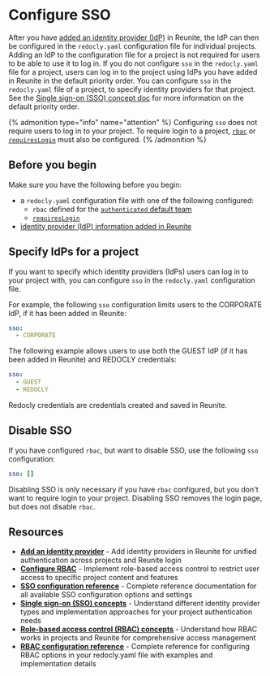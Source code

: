 # Configure SSO

After you have [added an identity provider (IdP)](add-idp.md) in Reunite, the IdP can then be configured in the `redocly.yaml` configuration file for individual projects.
Adding an IdP to the configuration file for a project is not required for users to be able to use it to log in.
If you do not configure `sso` in the `redocly.yaml` file for a project, users can log in to the project using IdPs you have added in Reunite in the default priority order.
You can configure `sso` in the `redocly.yaml` file of a project, to specify identity providers for that project.
See the [Single sign-on (SSO) concept doc](./sso.md#default-priority-order) for more information on the default priority order.

{% admonition type="info" name="attention" %}
Configuring `sso` does not require users to log in to your project.
To require login to a project, [`rbac`](../../../config/rbac.md) or [`requiresLogin`](../../../config/requires-login.md) must also be configured.
{% /admonition %}

## Before you begin

Make sure you have the following before you begin:

- a `redocly.yaml` configuration file with one of the following configured:
  -  `rbac` defined for the [`authenticated` default team](../teams.md#default-teams)
  -  [`requiresLogin`](../../../config/requires-login.md)
- [identity provider (IdP) information added in Reunite](./add-idp.md)

## Specify IdPs for a project

If you want to specify which identity providers (IdPs) users can log in to your project with, you can configure `sso` in the `redocly.yaml` configuration file.

For example, the following `sso` configuration limits users to the CORPORATE IdP, if it has been added in Reunite:

```yaml {% title="redocly.yaml" %}
sso: 
  - CORPORATE
```

The following example allows users to use both the GUEST IdP (if it has been added in Reunite) and REDOCLY credentials:

```yaml {% title="redocly.yaml" %}
sso:
  - GUEST
  - REDOCLY
```

Redocly credentials are credentials created and saved in Reunite.

## Disable SSO

If you have configured `rbac`, but want to disable SSO, use the following `sso` configuration:

```yaml {% title="redocly.yaml" %}
sso: []
```

Disabling SSO is only necessary if you have `rbac` configured, but you don't want to require login to your project.
Disabling SSO removes the login page, but does not disable `rbac`.

## Resources

- **[Add an identity provider](./add-idp.md)** - Add identity providers in Reunite for unified authentication across projects and Reunite login
- **[Configure RBAC](../../../access/index.md)** - Implement role-based access control to restrict user access to specific project content and features
- **[SSO configuration reference](../../../config/sso.md)** - Complete reference documentation for all available SSO configuration options and settings
- **[Single sign-on (SSO) concepts](./sso.md)** - Understand different identity provider types and implementation approaches for your project authentication needs
- **[Role-based access control (RBAC) concepts](../../../access/rbac.md)** - Understand how RBAC works in projects and Reunite for comprehensive access management
- **[RBAC configuration reference](../../../config/rbac.md)** - Complete reference for configuring RBAC options in your redocly.yaml file with examples and implementation details
